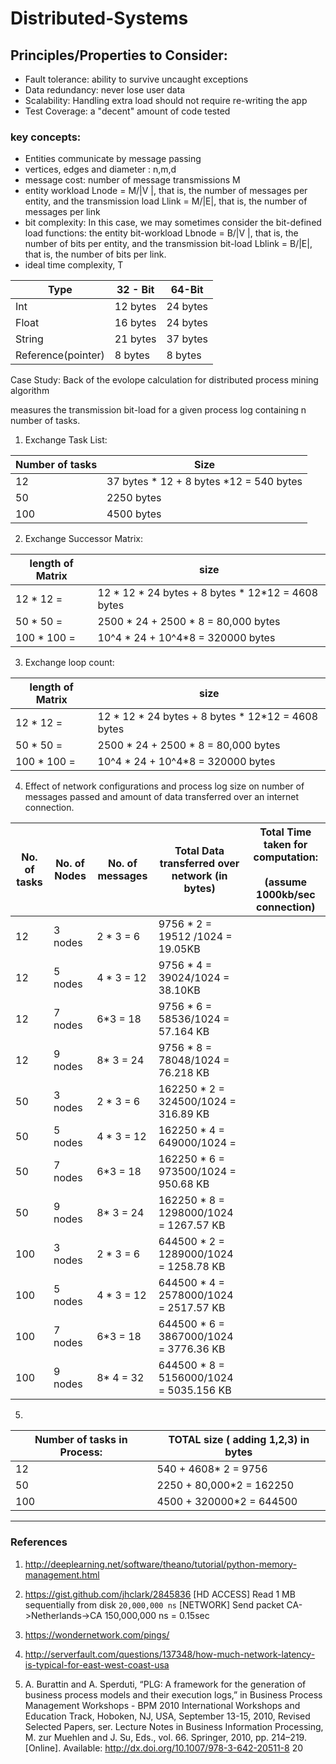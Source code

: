 # Distributed-Systems


## Principles/Properties to Consider: 


- Fault tolerance: ability to survive uncaught exceptions
- Data redundancy: never lose user data
- Scalability: Handling extra load should not require re-writing the app
- Test Coverage: a "decent" amount of code tested




### key concepts: 

- Entities communicate by message passing
- vertices, edges and diameter : n,m,d 
- message cost: number of message transmissions M
- entity workload Lnode = M/|V |, that is, the number of messages per entity, and the transmission load Llink = M/|E|, that is, the number of messages per link
- bit complexity: In this case, we may sometimes consider the bit-defined load functions: the entity bit-workload Lbnode = B/|V |, that is, the number of bits per entity, and the transmission bit-load Lblink = B/|E|, that is, the number of bits per link.
- ideal time complexity, T


| Type               | 32 - Bit | 64-Bit   |
| ------------------ | -------- | -------- |
| Int                | 12 bytes | 24 bytes |
| Float              | 16 bytes | 24 bytes |
| String             | 21 bytes | 37 bytes |
| Reference(pointer) | 8 bytes  | 8 bytes  |



Case Study: Back of the evolope calculation for distributed process mining algorithm

measures the transmission bit-load for a given process log containing n number of tasks. 


1. Exchange Task List: 

| Number of tasks | Size                                    |
| --------------- | --------------------------------------- |
| 12              | 37 bytes * 12 + 8 bytes *12 = 540 bytes |
| 50              | 2250 bytes                              |
| 100             | 4500 bytes                              |


2. Exchange Successor Matrix: 

| length of Matrix | size                                               |
| ---------------- | -------------------------------------------------- |
| 12 * 12 =        | 12 * 12 * 24 bytes + 8 bytes * 12*12 =  4608 bytes |
| 50 * 50 =        | 2500 * 24 + 2500 * 8 = 80,000 bytes                |
| 100 * 100 =      | 10^4 * 24 + 10^4*8 = 320000 bytes                  |


3. Exchange loop count: 

| length of Matrix | size                                               |
| ---------------- | -------------------------------------------------- |
| 12 * 12 =        | 12 * 12 * 24 bytes + 8 bytes * 12*12 =  4608 bytes |
| 50 * 50 =        | 2500 * 24 + 2500 * 8 = 80,000 bytes                |
| 100 * 100 =      | 10^4 * 24 + 10^4*8 = 320000 bytes                  |

4.   Effect of network configurations and process log size on number of messages passed and amount of data transferred over an internet connection. 
 
 | No. of tasks | No. of Nodes | No. of messages | Total Data transferred over network (in bytes) | Total Time taken for computation:<br><br>(assume 1000kb/sec connection) |
| ------------ | ------------ | --------------- | ---------------------------------------------- | ----------------------------------------------------------------------- |
| 12           | 3 nodes      | 2 * 3 = 6       | 9756 * 2 = 19512 /1024 = 19.05KB               |                                                                         |
| 12           | 5 nodes      | 4 * 3 = 12      | 9756 * 4 = 39024/1024 = 38.10KB                |                                                                         |
| 12           | 7 nodes      | 6*3 = 18        | 9756 * 6 = 58536/1024 = 57.164 KB              |                                                                         |
| 12           | 9 nodes      | 8* 3 = 24       | 9756 * 8 = 78048/1024 = 76.218 KB              |                                                                         |
| 50           | 3 nodes      | 2 * 3 = 6       | 162250 * 2 = 324500/1024 = 316.89 KB           |                                                                         |
| 50           | 5 nodes      | 4 * 3 = 12      | 162250 * 4 = 649000/1024 =                     |                                                                         |
| 50           | 7 nodes      | 6*3 = 18        | 162250 * 6 = 973500/1024 = 950.68 KB           |                                                                         |
| 50           | 9 nodes      | 8* 3 = 24       | 162250 * 8 = 1298000/1024 = 1267.57 KB         |                                                                         |
| 100          | 3 nodes      | 2 * 3 = 6       | 644500 * 2 = 1289000/1024 = 1258.78 KB         |                                                                         |
| 100          | 5 nodes      | 4 * 3 = 12      | 644500 * 4 = 2578000/1024 = 2517.57 KB         |                                                                         |
| 100          | 7 nodes      | 6*3 = 18        | 644500 * 6 = 3867000/1024 = 3776.36 KB         |                                                                         |
| 100          | 9 nodes      | 8* 4 = 32       | 644500 * 8 = 5156000/1024 = 5035.156 KB        |                                                                         |

5. 
| Number of tasks in Process: | TOTAL size ( adding 1,2,3)   in bytes |
| --------------------------- | ------------------------------------- |
| 12                          | 540 + 4608* 2 = 9756                  |
| 50                          | 2250 + 80,000*2 = 162250              |
| 100                         | 4500 + 320000*2 = 644500              |


----
### References

1. http://deeplearning.net/software/theano/tutorial/python-memory-management.html 
2. https://gist.github.com/jhclark/2845836
    [HD ACCESS] Read 1 MB sequentially from disk `20,000,000 ns` 
    [NETWORK] Send packet CA->Netherlands->CA 150,000,000 ns = 0.15sec

3. https://wondernetwork.com/pings/ 
 4. http://serverfault.com/questions/137348/how-much-network-latency-is-typical-for-east-west-coast-usa

5. A. Burattin and A. Sperduti, “PLG: A framework for the generation of business process models and their execution logs,” in Business Process Management Workshops - BPM 2010 International Workshops and Education Track, Hoboken, NJ, USA, September 13-15, 2010, Revised Selected Papers, ser. Lecture Notes in Business Information Processing, M. zur Muehlen and J. Su, Eds., vol. 66. Springer, 2010, pp. 214–219. [Online]. Available: http://dx.doi.org/10.1007/978-3-642-20511-8 20


